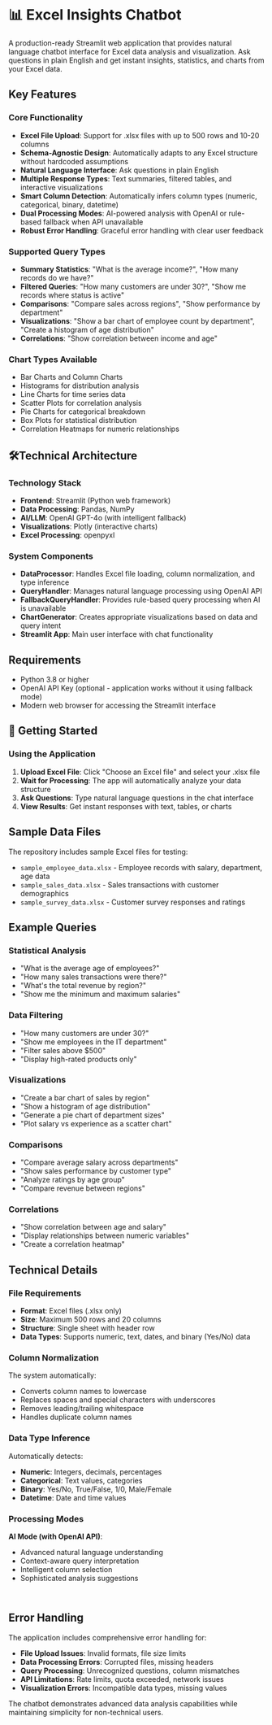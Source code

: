 # 📊 Excel Insights Chatbot

A production-ready Streamlit web application that provides natural language chatbot interface for Excel data analysis and visualization. Ask questions in plain English and get instant insights, statistics, and charts from your Excel data.

##  Key Features

### Core Functionality
- **Excel File Upload**: Support for .xlsx files with up to 500 rows and 10-20 columns
- **Schema-Agnostic Design**: Automatically adapts to any Excel structure without hardcoded assumptions
- **Natural Language Interface**: Ask questions in plain English
- **Multiple Response Types**: Text summaries, filtered tables, and interactive visualizations
- **Smart Column Detection**: Automatically infers column types (numeric, categorical, binary, datetime)
- **Dual Processing Modes**: AI-powered analysis with OpenAI or rule-based fallback when API unavailable
- **Robust Error Handling**: Graceful error handling with clear user feedback

### Supported Query Types
- **Summary Statistics**: "What is the average income?", "How many records do we have?"
- **Filtered Queries**: "How many customers are under 30?", "Show me records where status is active"
- **Comparisons**: "Compare sales across regions", "Show performance by department"
- **Visualizations**: "Show a bar chart of employee count by department", "Create a histogram of age distribution"
- **Correlations**: "Show correlation between income and age"

### Chart Types Available
- Bar Charts and Column Charts
- Histograms for distribution analysis
- Line Charts for time series data
- Scatter Plots for correlation analysis
- Pie Charts for categorical breakdown
- Box Plots for statistical distribution
- Correlation Heatmaps for numeric relationships

## 🛠Technical Architecture

### Technology Stack
- **Frontend**: Streamlit (Python web framework)
- **Data Processing**: Pandas, NumPy
- **AI/LLM**: OpenAI GPT-4o (with intelligent fallback)
- **Visualizations**: Plotly (interactive charts)
- **Excel Processing**: openpyxl

### System Components
- **DataProcessor**: Handles Excel file loading, column normalization, and type inference
- **QueryHandler**: Manages natural language processing using OpenAI API
- **FallbackQueryHandler**: Provides rule-based query processing when AI is unavailable
- **ChartGenerator**: Creates appropriate visualizations based on data and query intent
- **Streamlit App**: Main user interface with chat functionality

## Requirements

- Python 3.8 or higher
- OpenAI API Key (optional - application works without it using fallback mode)
- Modern web browser for accessing the Streamlit interface

## 🚀 Getting Started

### Using the Application

1. **Upload Excel File**: Click "Choose an Excel file" and select your .xlsx file
2. **Wait for Processing**: The app will automatically analyze your data structure
3. **Ask Questions**: Type natural language questions in the chat interface
4. **View Results**: Get instant responses with text, tables, or charts

##  Sample Data Files

The repository includes sample Excel files for testing:

- `sample_employee_data.xlsx` - Employee records with salary, department, age data
- `sample_sales_data.xlsx` - Sales transactions with customer demographics
- `sample_survey_data.xlsx` - Customer survey responses and ratings

## Example Queries

### Statistical Analysis
- "What is the average age of employees?"
- "How many sales transactions were there?"
- "What's the total revenue by region?"
- "Show me the minimum and maximum salaries"

### Data Filtering
- "How many customers are under 30?"
- "Show me employees in the IT department"
- "Filter sales above $500"
- "Display high-rated products only"

### Visualizations
- "Create a bar chart of sales by region"
- "Show a histogram of age distribution"
- "Generate a pie chart of department sizes"
- "Plot salary vs experience as a scatter chart"

### Comparisons
- "Compare average salary across departments"
- "Show sales performance by customer type"
- "Analyze ratings by age group"
- "Compare revenue between regions"

### Correlations
- "Show correlation between age and salary"
- "Display relationships between numeric variables"
- "Create a correlation heatmap"

## Technical Details

### File Requirements
- **Format**: Excel files (.xlsx only)
- **Size**: Maximum 500 rows and 20 columns
- **Structure**: Single sheet with header row
- **Data Types**: Supports numeric, text, dates, and binary (Yes/No) data

### Column Normalization
The system automatically:
- Converts column names to lowercase
- Replaces spaces and special characters with underscores
- Removes leading/trailing whitespace
- Handles duplicate column names

### Data Type Inference
Automatically detects:
- **Numeric**: Integers, decimals, percentages
- **Categorical**: Text values, categories
- **Binary**: Yes/No, True/False, 1/0, Male/Female
- **Datetime**: Date and time values

### Processing Modes

**AI Mode (with OpenAI API)**:
- Advanced natural language understanding
- Context-aware query interpretation
- Intelligent column selection
- Sophisticated analysis suggestions

```


```

## Error Handling

The application includes comprehensive error handling for:
- **File Upload Issues**: Invalid formats, file size limits
- **Data Processing Errors**: Corrupted files, missing headers
- **Query Processing**: Unrecognized questions, column mismatches
- **API Limitations**: Rate limits, quota exceeded, network issues
- **Visualization Errors**: Incompatible data types, missing values



The chatbot demonstrates advanced data analysis capabilities while maintaining simplicity for non-technical users.
